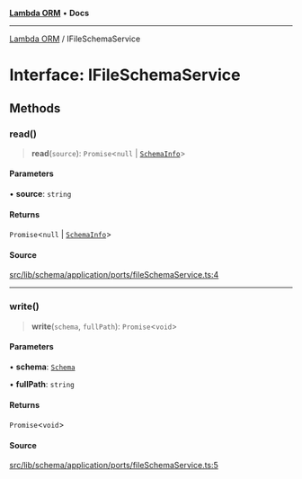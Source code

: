[**Lambda ORM**](../README.md) • **Docs**

***

[Lambda ORM](../README.md) / IFileSchemaService

# Interface: IFileSchemaService

## Methods

### read()

> **read**(`source`): `Promise`\<`null` \| [`SchemaInfo`](SchemaInfo.md)\>

#### Parameters

• **source**: `string`

#### Returns

`Promise`\<`null` \| [`SchemaInfo`](SchemaInfo.md)\>

#### Source

[src/lib/schema/application/ports/fileSchemaService.ts:4](https://github.com/lambda-orm/lambdaorm-base/blob/2b4bbf4c1401295bf2ed95d8b326e6cfc5d3f301/src/lib/schema/application/ports/fileSchemaService.ts#L4)

***

### write()

> **write**(`schema`, `fullPath`): `Promise`\<`void`\>

#### Parameters

• **schema**: [`Schema`](Schema.md)

• **fullPath**: `string`

#### Returns

`Promise`\<`void`\>

#### Source

[src/lib/schema/application/ports/fileSchemaService.ts:5](https://github.com/lambda-orm/lambdaorm-base/blob/2b4bbf4c1401295bf2ed95d8b326e6cfc5d3f301/src/lib/schema/application/ports/fileSchemaService.ts#L5)
